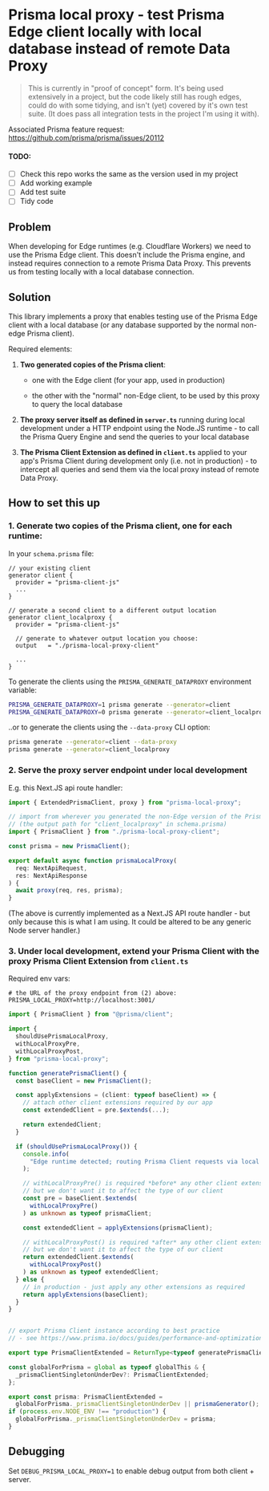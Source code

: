 # Prisma local proxy - test Prisma Edge client locally with local database instead of remote Data Proxy

> This is currently in "proof of concept" form. It's being used extensively
> in a project, but the code likely still has rough edges, could do with some tidying,
> and isn't (yet) covered by it's own test suite. (It does pass all integration tests in
> the project I'm using it with).

Associated Prisma feature request: https://github.com/prisma/prisma/issues/20112

#### TODO:

- [ ] Check this repo works the same as the version used in my project
- [ ] Add working example
- [ ] Add test suite
- [ ] Tidy code

## Problem

When developing for Edge runtimes (e.g. Cloudflare Workers) we need to use the Prisma Edge client.
This doesn't include the Prisma engine, and instead requires connection to a remote Prisma Data Proxy.
This prevents us from testing locally with a local database connection.

## Solution

This library implements a proxy that enables testing use of the Prisma Edge client with a local database (or any database supported by the normal non-edge Prisma client).

Required elements:

1. **Two generated copies of the Prisma client**:

   - one with the Edge client (for your app, used in production)

   - the other with the "normal" non-Edge client, to be used by this proxy to query the local database

2. **The proxy server itself as defined in `server.ts`** running during local development under a HTTP endpoint using the Node.JS runtime - to call the Prisma Query Engine and send the queries to your local database

3. **The Prisma Client Extension as defined in `client.ts`** applied to your app's Prisma Client during development only (i.e. not in production) - to intercept all queries and send them via the local proxy instead of remote Data Proxy.

## How to set this up

### 1. Generate two copies of the Prisma client, one for each runtime:

In your `schema.prisma` file:

```
// your existing client
generator client {
  provider = "prisma-client-js"
  ...
}

// generate a second client to a different output location
generator client_localproxy {
  provider = "prisma-client-js"

  // generate to whatever output location you choose:
  output   = "./prisma-local-proxy-client"

  ...
}
```

To generate the clients using the `PRISMA_GENERATE_DATAPROXY` environment variable:

```sh
PRISMA_GENERATE_DATAPROXY=1 prisma generate --generator=client
PRISMA_GENERATE_DATAPROXY=0 prisma generate --generator=client_localproxy
```

..or to generate the clients using the `--data-proxy` CLI option:

```sh
prisma generate --generator=client --data-proxy
prisma generate --generator=client_localproxy
```

### 2. Serve the proxy server endpoint under local development

E.g. this Next.JS api route handler:

```typescript
import { ExtendedPrismaClient, proxy } from "prisma-local-proxy";

// import from wherever you generated the non-Edge version of the Prisma Client:
// (the output path for "client_localproxy" in schema.prisma)
import { PrismaClient } from "./prisma-local-proxy-client";

const prisma = new PrismaClient();

export default async function prismaLocalProxy(
  req: NextApiRequest,
  res: NextApiResponse
) {
  await proxy(req, res, prisma);
}
```

(The above is currently implemented as a Next.JS API route handler - but only because this is what I am using. It could be altered to be any generic Node server handler.)

### 3. Under local development, extend your Prisma Client with the proxy Prisma Client Extension from `client.ts`

Required env vars:

```env
# the URL of the proxy endpoint from (2) above:
PRISMA_LOCAL_PROXY=http://localhost:3001/
```

```typescript
import { PrismaClient } from "@prisma/client";

import {
  shouldUsePrismaLocalProxy,
  withLocalProxyPre,
  withLocalProxyPost,
} from "prisma-local-proxy";

function generatePrismaClient() {
  const baseClient = new PrismaClient();

  const applyExtensions = (client: typeof baseClient) => {
    // attach other client extensions required by our app
    const extendedClient = pre.$extends(...);

    return extendedClient;
  }

  if (shouldUsePrismaLocalProxy()) {
    console.info(
      "Edge runtime detected; routing Prisma Client requests via local proxy"
    );

    // withLocalProxyPre() is required *before* any other client extensions
    // but we don't want it to affect the type of our client
    const pre = baseClient.$extends(
      withLocalProxyPre()
    ) as unknown as typeof prismaClient;

    const extendedClient = applyExtensions(prismaClient);

    // withLocalProxyPost() is required *after* any other client extensions
    // but we don't want it to affect the type of our client
    return extendedClient.$extends(
      withLocalProxyPost()
    ) as unknown as typeof extendedClient;
  } else {
    // in production - just apply any other extensions as required
    return applyExtensions(baseClient);
  }
}


// export Prisma Client instance according to best practice
// - see https://www.prisma.io/docs/guides/performance-and-optimization/connection-management#prevent-hot-reloading-from-creating-new-instances-of-prismaclient

export type PrismaClientExtended = ReturnType<typeof generatePrismaClient>;

const globalForPrisma = global as typeof globalThis & {
  _prismaClientSingletonUnderDev?: PrismaClientExtended;
};

export const prisma: PrismaClientExtended =
  globalForPrisma._prismaClientSingletonUnderDev || prismaGenerator();
if (process.env.NODE_ENV !== "production") {
  globalForPrisma._prismaClientSingletonUnderDev = prisma;
}
```

## Debugging

Set `DEBUG_PRISMA_LOCAL_PROXY=1` to enable debug output from both client + server.
